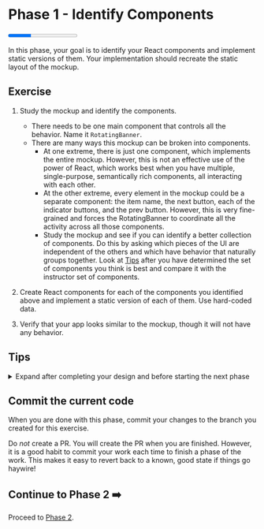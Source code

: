 # Phase 1 - Identify Components

<progress value="1" max="3"></progress>

In this phase, your goal is to identify your React components and implement static versions of them. Your implementation should recreate the static layout of the mockup.

## Exercise

1. Study the mockup and identify the components.

   - There needs to be one main component that controls all the behavior. Name it `RotatingBanner`.
   - There are many ways this mockup can be broken into components.
     - At one extreme, there is just one component, which implements the entire mockup. However, this is not an effective use of the power of React, which works best when you have multiple, single-purpose, semantically rich components, all interacting with each other.
     - At the other extreme, every element in the mockup could be a separate component: the item name, the next button, each of the indicator buttons, and the prev button. However, this is very fine-grained and forces the RotatingBanner to coordinate all the activity across all those components.
     - Study the mockup and see if you can identify a better collection of components. Do this by asking which pieces of the UI are independent of the others and which have behavior that naturally groups together. Look at [Tips](#tips) after you have determined the set of components you think is best and compare it with the instructor set of components.

1. Create React components for each of the components you identified above and implement a static version of each of them. Use hard-coded data.
1. Verify that your app looks similar to the mockup, though it will not have any behavior.

## Tips

<details markdown="1">

  <summary>Expand after completing your design and before starting the next phase</summary>

Although other breakdowns are possible, a logical breakdown has 5 components:

- The main (parent) component, `RotatingBanner`
- The `Banner` component that displays the name of the current item
- The `NextButton` component that renders a "Next" button for cycling to the next item
- The `PrevButton` component that renders a "Prev" button for cycling to the previous item
- The `Indicators` component that renders a list of buttons, each displaying an index, for cycling to a specific item; the current item will be highlighted

These components will be used in the remaining phases.

Note that in your implementation of `Indicators`, a `for-loop` can work well for rendering the buttons. For example, it could look similar to:
```js
const buttons = [];
for (let i = 0; i < count; i++) {
  buttons.push(<button>Label</button>);
}
```

</details>

## Commit the current code

When you are done with this phase, commit your changes to the branch you created for this exercise.

Do _not_ create a PR. You will create the PR when you are finished. However, it is a good habit to commit your work each time to finish a phase of the work. This makes it easy to revert back to a known, good state if things go haywire!

## Continue to Phase 2 ➡️

Proceed to [Phase 2](phase2.md).
